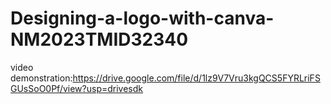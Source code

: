 # Designing-a-logo-with-canva-NM2023TMID32340
video demonstration:https://drive.google.com/file/d/1lz9V7Vru3kgQCS5FYRLriFSGUsSoO0Pf/view?usp=drivesdk
